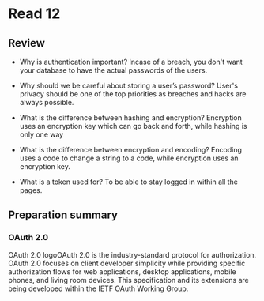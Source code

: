 # Read 12

## Review

- Why is authentication important?
    Incase of a breach, you don't want your database to have the actual passwords of the users.

- Why should we be careful about storing a user’s password?
    User's privacy should be one of the top priorities as breaches and hacks are always possible.

- What is the difference between hashing and encryption?
    Encryption uses an encryption key which can go back and forth, while hashing is only one way

- What is the difference between encryption and encoding?
    Encoding uses a code to change a string to a code, while encryption uses an encryption key.

- What is a token used for?
    To be able to stay logged in within all the pages.

## Preparation summary

### OAuth 2.0

OAuth 2.0 logoOAuth 2.0 is the industry-standard protocol for authorization. OAuth 2.0 focuses on client developer simplicity while providing specific authorization flows for web applications, desktop applications, mobile phones, and living room devices. This specification and its extensions are being developed within the IETF OAuth Working Group.
